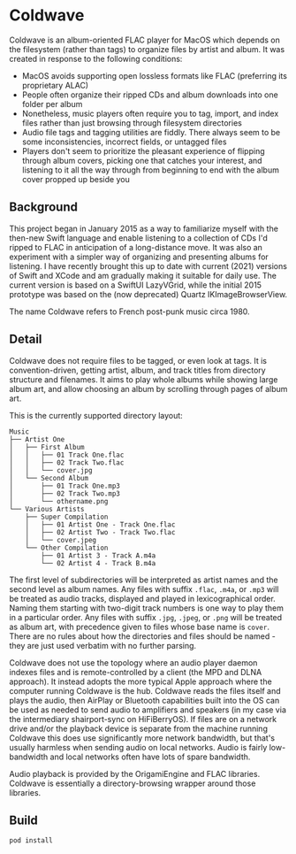 # Coldwave

Coldwave is an album-oriented FLAC player for MacOS which depends on the filesystem (rather than tags) to organize files by artist and album. It was created in response to the following conditions:

- MacOS avoids supporting open lossless formats like FLAC (preferring its proprietary ALAC)
- People often organize their ripped CDs and album downloads into one folder per album
- Nonetheless, music players often require you to tag, import, and index files rather than just browsing through filesystem directories
- Audio file tags and tagging utilities are fiddly. There always seem to be some inconsistencies, incorrect fields, or untagged files
- Players don't seem to prioritize the pleasant experience of flipping through album covers, picking one that catches your interest, and listening to it all the way through from beginning to end with the album cover propped up beside you

## Background

This project began in January 2015 as a way to familiarize myself with the then-new Swift language and enable listening to a collection of CDs I'd ripped to FLAC in anticipation of a long-distance move. It was also an experiment with a simpler way of organizing and presenting albums for listening. I have recently brought this up to date with current (2021) versions of Swift and XCode and am gradually making it suitable for daily use. The current version is based on a SwiftUI LazyVGrid, while the initial 2015 prototype was based on the (now deprecated) Quartz IKImageBrowserView.

The name Coldwave refers to French post-punk music circa 1980.

## Detail

Coldwave does not require files to be tagged, or even look at tags. It is convention-driven, getting artist, album, and track titles from directory structure and filenames. It aims to play whole albums while showing large album art, and allow choosing an album by scrolling through pages of album art.

This is the currently supported directory layout:
```
Music
├── Artist One
│   ├── First Album
│   │   ├── 01 Track One.flac
│   │   ├── 02 Track Two.flac
│   │   └── cover.jpg
│   └── Second Album
│       ├── 01 Track One.mp3
│       ├── 02 Track Two.mp3
│       └── othername.png
└── Various Artists
    ├── Super Compilation
    │   ├── 01 Artist One - Track One.flac
    │   ├── 02 Artist Two - Track Two.flac
    │   └── cover.jpeg
    └── Other Compilation
        ├── 01 Artist 3 - Track A.m4a
        └── 02 Artist 4 - Track B.m4a
```

The first level of subdirectories will be interpreted as artist names and the second level as album names. Any files with suffix `.flac`, `.m4a`, or `.mp3` will be treated as audio tracks, displayed and played in lexicographical order. Naming them starting with two-digit track numbers is one way to play them in a particular order. Any files with suffix `.jpg`, `.jpeg`, or `.png` will be treated as album art, with precedence given to files whose base name is `cover`. There are no rules about how the directories and files should be named - they are just used verbatim with no further parsing.

Coldwave does not use the topology where an audio player daemon indexes files and is remote-controlled by a client (the MPD and DLNA approach). It instead adopts the more typical Apple approach where the computer running Coldwave is the hub. Coldwave reads the files itself and plays the audio, then AirPlay or Bluetooth capabilities built into the OS can be used as needed to send audio to amplifiers and speakers (in my case via the intermediary shairport-sync on HiFiBerryOS). If files are on a network drive and/or the playback device is separate from the machine running Coldwave this does use significantly more network bandwidth, but that's usually harmless when sending audio on local networks. Audio is fairly low-bandwidth and local networks often have lots of spare bandwidth.

Audio playback is provided by the OrigamiEngine and FLAC libraries. Coldwave is essentially a directory-browsing wrapper around those libraries.


## Build

`pod install`
